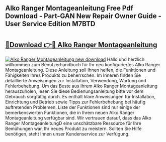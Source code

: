 ## Alko Ranger Montageanleitung Free Pdf Download - Part-GAN New Repair Owner Guide - User Service Edition M7BTD

# <h2><a href="http://df7290.blite.top/?on=Alko+Ranger+Montageanleitung">🔗Download 👉🔴 Alko Ranger Montageanleitung</a></h2>

[![Alko Ranger Montageanleitung new download](https://i.imgur.com/lujVjoI.png)](http://df7290.blite.top/?on=Alko+Ranger+Montageanleitung)
Hallo und herzlich willkommen zum Benutzerhandbuch für Ihr neu konfiguriertes Alko Ranger Montageanleitung. Diese Anleitung soll Ihnen helfen, die Funktionen und Fähigkeiten Ihres Produkts zu beherrschen. Im Inneren finden Sie detaillierte Anweisungen zur Installation, Verwendung, Wartung und Fehlerbehebung. Um das Beste aus Ihrem Alko Ranger Montageanleitung herauszuholen, lesen Sie diese Bedienungsanleitung bitte vor dem Gebrauch sorgfältig durch. Es enthält klare Anweisungen für Installation, Einrichtung und Betrieb sowie Tipps zur Fehlerbehebung bei häufig auftretenden Problemen. Liste der Funktionen sind nur einige der bemerkenswerten Funktionen, die in Ihrem neuen Alko Ranger Montageanleitung verfügbar sind. Wir vertrauen darauf, dass das Alko Ranger MontageanleitungD eine unschätzbare Ressource für Ihre Bemühungen war, Ihr neues Produkt zu meistern. Sollten Sie Hilfe benötigen, steht Ihnen unser Kundenservice zur Verfügung.
